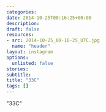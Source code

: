 ```yaml
---
categories:
date: 2014-10-25T00:16:25+00:00
description:
draft: false
resources:
- src: 2014-10-25_00-16-25_UTC.jpg
  name: "header"
layout: instagram
options:
  unlisted: false
stories:
subtitle:
title: "33C"
tags: []
---
```


"33C"
